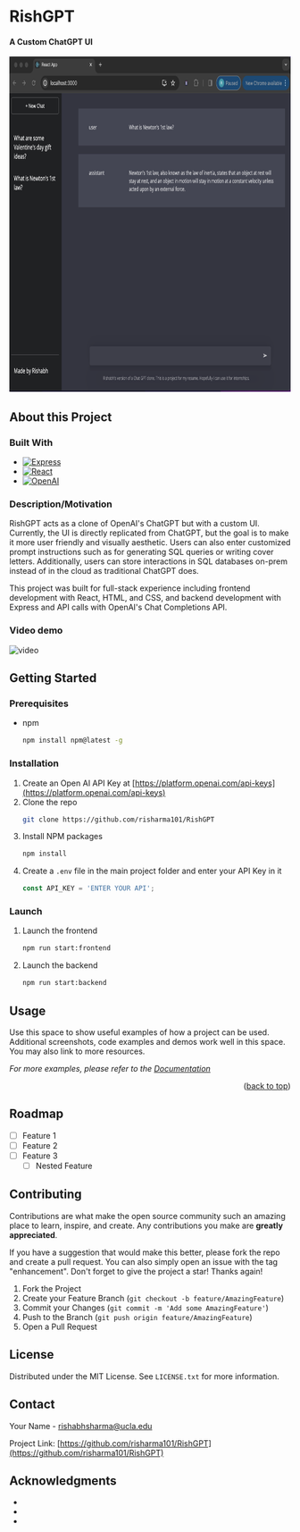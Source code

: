 # RishGPT 
#### A Custom ChatGPT UI

<!-- ![image](assets/chatclone-demo.png) -->
<img src="assets/chatclone-demo.png" alt="Image" height="600">


## About this Project
### Built With
- [![Express][Express.js]][Express-url]
- [![React][React.js]][React-url]
- [![OpenAI][OpenAI]][OpenAI-url]
  
### Description/Motivation
RishGPT acts as a clone of OpenAI's ChatGPT but with a custom UI. Currently, the UI is directly replicated from ChatGPT, but the goal is to make it more user friendly and visually aesthetic. Users can also enter customized prompt instructions such as for generating SQL queries or writing cover letters. Additionally, users can store interactions in SQL databases on-prem instead of in the cloud as traditional ChatGPT does.

This project was built for full-stack experience including frontend development with React, HTML, and CSS, and backend development with Express and API calls with OpenAI's Chat Completions API.

### Video demo
![video](https://github.com/risharma101/ChatGPT-Clone/assets/52262619/d021fe6b-0591-4630-add8-57eb5efe0229)


## Getting Started
### Prerequisites
* npm
  ```sh
  npm install npm@latest -g
  ```
### Installation
1. Create an Open AI API Key at [https://platform.openai.com/api-keys](https://platform.openai.com/api-keys)
2. Clone the repo
   ```sh
   git clone https://github.com/risharma101/RishGPT
   ```
3. Install NPM packages
   ```sh
   npm install
   ```
4. Create a `.env` file in the main project folder and enter your API Key in it
   ```js
   const API_KEY = 'ENTER YOUR API';
   ```
### Launch
1. Launch the frontend
   ```sh
   npm run start:frontend
   ```
2. Launch the backend
   ```sh
   npm run start:backend
   ```

<!-- USAGE EXAMPLES -->
## Usage

Use this space to show useful examples of how a project can be used. Additional screenshots, code examples and demos work well in this space. You may also link to more resources.

_For more examples, please refer to the [Documentation](https://example.com)_

<p align="right">(<a href="#readme-top">back to top</a>)</p>


<!-- ROADMAP -->
## Roadmap

- [ ] Feature 1
- [ ] Feature 2
- [ ] Feature 3
    - [ ] Nested Feature

<!-- CONTRIBUTING -->
## Contributing

Contributions are what make the open source community such an amazing place to learn, inspire, and create. Any contributions you make are **greatly appreciated**.

If you have a suggestion that would make this better, please fork the repo and create a pull request. You can also simply open an issue with the tag "enhancement".
Don't forget to give the project a star! Thanks again!

1. Fork the Project
2. Create your Feature Branch (`git checkout -b feature/AmazingFeature`)
3. Commit your Changes (`git commit -m 'Add some AmazingFeature'`)
4. Push to the Branch (`git push origin feature/AmazingFeature`)
5. Open a Pull Request

<!-- LICENSE -->
## License
Distributed under the MIT License. See `LICENSE.txt` for more information.

<!-- CONTACT -->
## Contact

Your Name - rishabhsharma@ucla.edu

Project Link: [https://github.com/risharma101/RishGPT](https://github.com/risharma101/RishGPT)


<!-- ACKNOWLEDGMENTS -->
## Acknowledgments

* []()
* []()
* []()
   
[OpenAI]: https://img.shields.io/badge/OpenAI-412991.svg?style=for-the-badge&logo=OpenAI&logoColor=white
[OpenAI-url]: https://platform.openai.com/docs/guides/text-generation
[Express.js]: https://img.shields.io/badge/Express.js-404D59?style=for-the-badge
[Express-url]: https://expressjs.org/
[React.js]: https://img.shields.io/badge/React-20232A?style=for-the-badge&logo=react&logoColor=61DAFB
[React-url]: https://reactjs.org/
